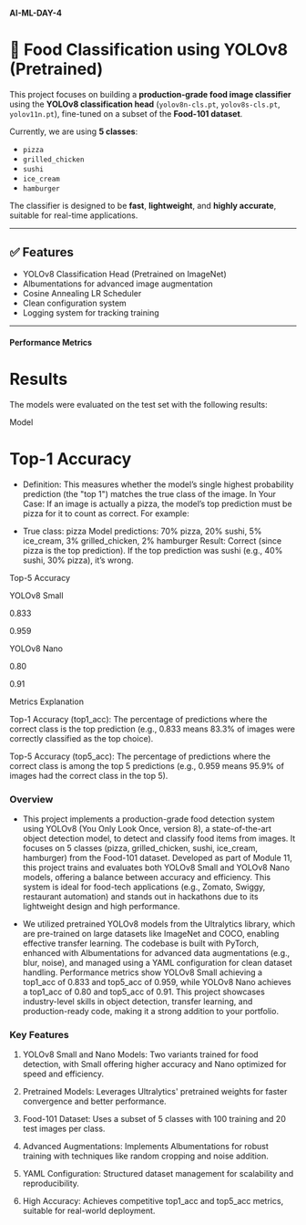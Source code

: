 #### AI-ML-DAY-4
# 🍔 Food Classification using YOLOv8 (Pretrained)

This project focuses on building a **production-grade food image classifier** using the **YOLOv8 classification head** (`yolov8n-cls.pt`, `yolov8s-cls.pt`, `yolov11n.pt`), fine-tuned on a subset of the **Food-101 dataset**.

Currently, we are using **5 classes**:
- `pizza`
- `grilled_chicken`
- `sushi`
- `ice_cream`
- `hamburger`

The classifier is designed to be **fast**, **lightweight**, and **highly accurate**, suitable for real-time applications.

---

## ✅ Features
- YOLOv8 Classification Head (Pretrained on ImageNet)
- Albumentations for advanced image augmentation
- Cosine Annealing LR Scheduler
- Clean configuration system
- Logging system for tracking training

---






#### Performance Metrics

# Results

The models were evaluated on the test set with the following results:







Model



# Top-1 Accuracy

- Definition: This measures whether the model’s single highest probability prediction (the "top 1") matches the true class of the image.
In Your Case: If an image is actually a pizza, the model’s top prediction must be pizza for it to count as correct. For example:

- True class: pizza
Model predictions: 70% pizza, 20% sushi, 5% ice_cream, 3% grilled_chicken, 2% hamburger
Result: Correct (since pizza is the top prediction).
If the top prediction was sushi (e.g., 40% sushi, 30% pizza), it’s wrong.



Top-5 Accuracy





YOLOv8 Small



0.833



0.959





YOLOv8 Nano



0.80



0.91

Metrics Explanation





Top-1 Accuracy (top1_acc): The percentage of predictions where the correct class is the top prediction (e.g., 0.833 means 83.3% of images were correctly classified as the top choice).



Top-5 Accuracy (top5_acc): The percentage of predictions where the correct class is among the top 5 predictions (e.g., 0.959 means 95.9% of images had the correct class in the top 5).



### Overview

- This project implements a production-grade food detection system using YOLOv8 (You Only Look Once, version 8), a state-of-the-art object detection model, to detect and classify food items from images. It focuses on 5 classes (pizza, grilled_chicken, sushi, ice_cream, hamburger) from the Food-101 dataset. Developed as part of Module 11, this project trains and evaluates both YOLOv8 Small and YOLOv8 Nano models, offering a balance between accuracy and efficiency. This system is ideal for food-tech applications (e.g., Zomato, Swiggy, restaurant automation) and stands out in hackathons due to its lightweight design and high performance.

- We utilized pretrained YOLOv8 models from the Ultralytics library, which are pre-trained on large datasets like ImageNet and COCO, enabling effective transfer learning. The codebase is built with PyTorch, enhanced with Albumentations for advanced data augmentations (e.g., blur, noise), and managed using a YAML configuration for clean dataset handling. Performance metrics show YOLOv8 Small achieving a top1_acc of 0.833 and top5_acc of 0.959, while YOLOv8 Nano achieves a top1_acc of 0.80 and top5_acc of 0.91. This project showcases industry-level skills in object detection, transfer learning, and production-ready code, making it a strong addition to your portfolio.






### Key Features





1. YOLOv8 Small and Nano Models: Two variants trained for food detection, with Small offering higher accuracy and Nano optimized for speed and efficiency.



2. Pretrained Models: Leverages Ultralytics' pretrained weights for faster convergence and better performance.



3. Food-101 Dataset: Uses a subset of 5 classes with 100 training and 20 test images per class.



4. Advanced Augmentations: Implements Albumentations for robust training with techniques like random cropping and noise addition.



5. YAML Configuration: Structured dataset management for scalability and reproducibility.



6. High Accuracy: Achieves competitive top1_acc and top5_acc metrics, suitable for real-world deployment.
